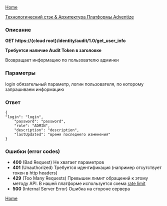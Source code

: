 [Home](../README.md)

[Технологический стэк & Архитектура Платформы Adventize](https://github.com/WiseWaveCorporationLimited/platform-architecture/blob/master/README.md)

### Описание


**GET   https://{cloud root}/identity/audit/1.0/get_user_info**

**Требуется наличие Audit Token в заголовке**

Возвращает информацию по  пользователю админки

### Параметры

login обязательный параметр, логин пользователя, по которому запрашиваем информацию

### Ответ
````
{
"login": "login",
    "password": "password",
    "role": "ADMIN",
    "description": "description",
    "lastUpdated": "время последнего изменения"
}
````
### Ошибки (error codes)

* **400** (Bad Request) Не хватает параметров
* **401** (Unauthorized) Требуется идентификация (например отсутствует токен в http headers)
* **429** (Too Many Requests) Превышен лимит обращений к этому методу API. В нашей платформе используется схема [rate limit](http://en.wikipedia.org/wiki/Rate_limiting)
* **500** (Internal Server Error) Ошибка на стороне сервера


[Home](../README.md)
